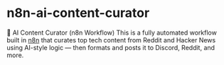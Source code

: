 # n8n-ai-content-curator
 🤖 AI Content Curator (n8n Workflow)  This is a fully automated workflow built in [n8n](https://n8n.io) that curates top tech content from Reddit and Hacker News using AI-style logic — then formats and posts it to Discord, Reddit, and more.
